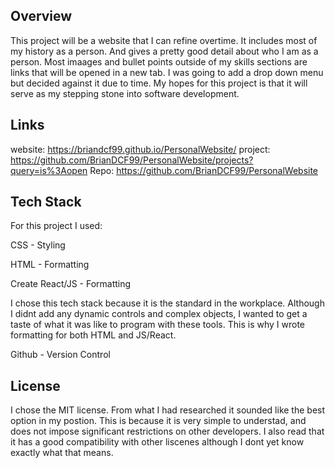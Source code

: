 ## Overview ##
This project will be a website that I can refine overtime. It includes most of my history as a person. And gives a pretty good detail about who I am 
as a person. Most imaages and bullet points outside of my skills sections are links that will be opened in a new tab. I was going to add a drop down menu but decided against it due to time. My hopes for this project is that it will serve as my stepping stone into software development.


## Links ##
website: https://briandcf99.github.io/PersonalWebsite/
project: https://github.com/BrianDCF99/PersonalWebsite/projects?query=is%3Aopen
Repo: https://github.com/BrianDCF99/PersonalWebsite


## Tech Stack ##
For this project I used:

CSS - Styling 

HTML - Formatting

Create React/JS - Formatting

I chose this tech stack because it is the standard in the workplace. Although I didnt add any dynamic controls and complex objects, I wanted to get a taste of what it was like to program with these tools. This is why I wrote formatting for both HTML and JS/React.

Github - Version Control



## License ##
I chose the MIT license. From what I had researched it sounded like the best option in my postion. This is because it is very simple to understad, and does not 
impose significant restrictions on other developers. I also read that it has a good compatibility with other liscenes although I dont yet know exactly what that means. 



